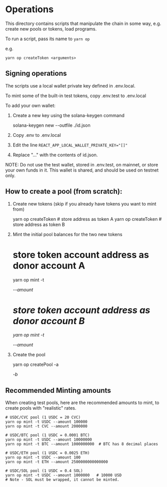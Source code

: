 # Operations

This directory contains scripts that manipulate the chain in some way,
e.g. create new pools or tokens, load programs.

To run a script, pass its name to `yarn op`

e.g.

    yarn op createToken <arguments>

## Signing operations

The scripts use a local wallet private key defined in .env.local.

To mint some of the built-in test tokens, copy .env.test to .env.local

To add your own wallet:

1. Create a new key using the solana-keygen command

    solana-keygen new --outfile ./id.json

2. Copy .env to .env.local
3. Edit the line `REACT_APP_LOCAL_WALLET_PRIVATE_KEY="[]"`
4. Replace "..." with the contents of id.json.

NOTE: Do not use the test wallet, stored in .env.test, on mainnet, or store your own funds in it.
This wallet is shared, and should be used on testnet only.

## How to create a pool (from scratch):

1. Create new tokens (skip if you already have tokens you want to mint from)

    yarn op createToken  # store address as token A
    yarn op createToken  # store address as token B

2. Mint the initial pool balances for the two new tokens

    # store token account address as donor account A
    yarn op mint -t <Address or symbol of token A> --amount <amount of token A>

    # store token account address as donor account B
    yarn op mint -t <Address or symbol of token B> --amount <amount of token B>

3. Create the pool

    yarn op createPool -a <address of donor account A> -b <address of donor account B>

## Recommended Minting amounts

When creating test pools, here are the recommended amounts to mint,
to create pools with "realistic" rates.

    # USDC/CVC pool (1 USDC = 20 CVC)
    yarn op mint -t USDC --amount 100000
    yarn op mint -t CVC --amount 2000000

    # USDC/BTC pool (1 USDC = 0.0001 BTC)
    yarn op mint -t USDC --amount 10000000
    yarn op mint -t BTC --amount 1000000000  # BTC has 8 decimal places

    # USDC/ETH pool (1 USDC = 0.0025 ETH)
    yarn op mint -t USDC --amount 100
    yarn op mint -t ETH --amount 2500000000000000

    # USDC/SOL pool (1 USDC = 0.4 SOL)
    yarn op mint -t USDC --amount 1000000   # 10000 USD
    # Note - SOL must be wrapped, it cannot be minted.

